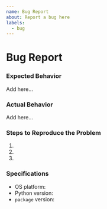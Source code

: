 ```yaml
---
name: Bug Report
about: Report a bug here
labels:
  - bug
---
```

  
# Bug Report

### Expected Behavior
Add here...

### Actual Behavior
Add here...

### Steps to Reproduce the Problem

1.
2.
3.

### Specifications

- OS platform:
- Python version:
- `package` version:
